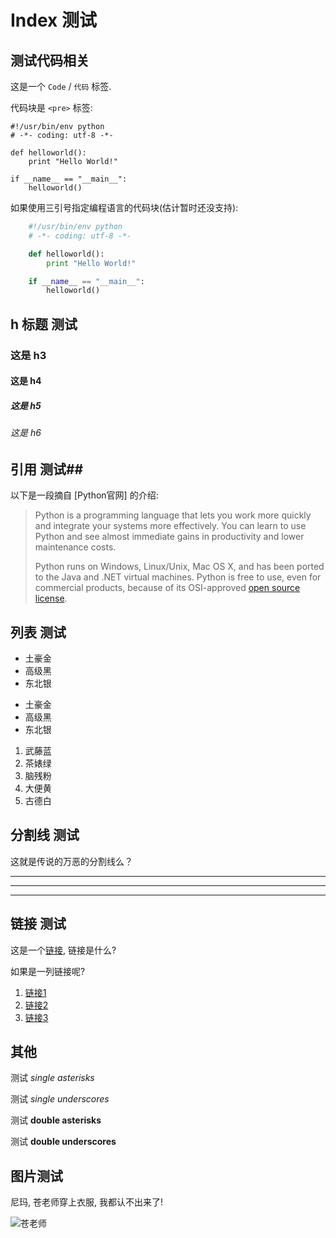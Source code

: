 # Index 测试 #

## 测试代码相关 ##

这是一个 `Code` / `代码` 标签.

代码块是 `<pre>` 标签:

    #!/usr/bin/env python
    # -*- coding: utf-8 -*-

    def helloworld():
        print "Hello World!"

    if __name__ == "__main__":
        helloworld()

如果使用三引号指定编程语言的代码块(估计暂时还没支持):

```python
    #!/usr/bin/env python
    # -*- coding: utf-8 -*-

    def helloworld():
        print "Hello World!"

    if __name__ == "__main__":
        helloworld()
```

## h 标题 测试 ##

### 这是 h3 ###

#### 这是 h4 ####

##### 这是 h5 #####

###### 这是 h6 ######

## 引用 测试##

以下是一段摘自 [Python官网] 的介绍:

> Python is a programming language that lets you work more quickly and integrate your systems more effectively. You can learn to use Python and see almost immediate gains in productivity and lower maintenance costs.
>
> Python runs on Windows, Linux/Unix, Mac OS X, and has been ported to the Java and .NET virtual machines.
> Python is free to use, even for commercial products, because of its OSI-approved [open source license](http://python.org/psf/license/).

## 列表 测试 ##

* 土豪金
* 高级黑
* 东北银

<!-- -->

+ 土豪金
+ 高级黑
+ 东北银

<!-- -->

1. 武藤蓝
2. 茶婊绿
3. 脑残粉
4. 大便黄
5. 古德白

## 分割线 测试 ##

这就是传说的万恶的分割线么？

------

* * *

- - -

## 链接 测试 ##

这是一个[链接](http://www.google.com.hk), 链接是什么?

如果是一列链接呢?

1. [链接1](http://www.google.com.hk)
2. [链接2](http://www.google.com.hk)
3. [链接3](http://www.google.com.hk)

## 其他 ##

测试 *single asterisks*

测试 _single underscores_

测试 **double asterisks**

测试 __double underscores__


## 图片测试 ##

尼玛, 苍老师穿上衣服, 我都认不出来了!

![苍老师](http://wutianqi-common.b0.upaiyun.com/cang.jpg "苍老师")
